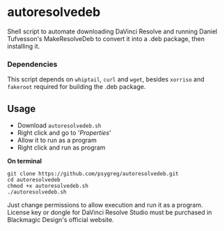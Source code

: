 # autoresolvedeb
Shell script to automate downloading DaVinci Resolve and running Daniel Tufvesson's MakeResolveDeb to convert it into a .deb package, then installing it.

### Dependencies
This script depends on `whiptail`, `curl` and `wget`, besides `xorriso` and `fakeroot` required for building the .deb package.

## Usage
- Download `autoresolvedeb.sh`
- Right click and go to '*Properties*'
- Allow it to run as a program
- Right click and run as program

**On terminal**

`git clone https://github.com/psygreg/autoresolvedeb.git` \
`cd autoresolvedeb` \
`chmod +x autoresolvedeb.sh` \
`./autoresolvedeb.sh`

Just change permissions to allow execution and run it as a program.
License key or dongle for DaVinci Resolve Studio must be purchased in Blackmagic Design's official website. 
